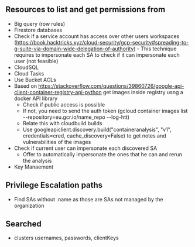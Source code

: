 ## Resources to list and get permissions from
- Big query (row rules)
- Firestore databases
- Check if a service account has access over other users workspaces (https://book.hacktricks.xyz/cloud-security/gcp-security#spreading-to-g-suite-via-domain-wide-delegation-of-authority) - This technique requires to impersonate each SA to check if it can impersonate each user (not feasible)
- CloudSQL
- Cloud Tasks
- Use Bucket ACLs
- Based on https://stackoverflow.com/questions/39860726/google-api-client-container-registry-api-python get images inside registry usng a docker API library
    - Check if public access is possible
    - If not, you need to send the auth token (gcloud container images list --repository=eu.gcr.io/name_repo --log-htt)
    - Relate this with cloudbuild builds
    - Use googleapiclient.discovery.build("containeranalysis", "v1", credentials=cred, cache_discovery=False) to get notes and vulnerabilities of the images
- Check if current user can impersonate each discovered SA
    -   Offer to automatically impersonate the ones that he can and rerun the analysis
- Key Manaement

## Privilege Escalation paths
- Find SAs without .name as those are SAs not managed by the organization

## Searched
- clusters usernames, passwords, clientKeys